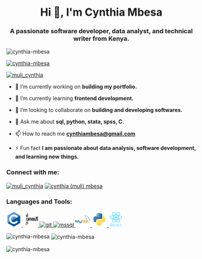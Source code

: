 
<h1 align="center">Hi 👋, I'm Cynthia Mbesa</h1>
<h3 align="center">A passionate software developer, data analyst, and technical writer from Kenya.</h3>


<p align="left"> <img src="https://komarev.com/ghpvc/?username=cynthia-mbesa&label=Profile%20views&color=0e75b6&style=flat" alt="cynthia-mbesa" /> </p>

<p align="left"> <a href="https://github.com/ryo-ma/github-profile-trophy"><img src="https://github-profile-trophy.vercel.app/?username=cynthia-mbesa" alt="cynthia-mbesa" /></a> </p>

<p align="left"> <a href="https://twitter.com/muli_cynthia" target="blank"><img src="https://img.shields.io/twitter/follow/muli_cynthia?logo=twitter&style=for-the-badge" alt="muli_cynthia" /></a> </p>

- 🔭 I’m currently working on **building my portfolio.**

- 🌱 I’m currently learning **frontend development.**

- 👯 I’m looking to collaborate on **building and developing softwares.**

- 💬 Ask me about **sql, python, stata, spss, C.**

- 📫 How to reach me **cynthiambesa@gmail.com**

- ⚡ Fun fact **I am passionate about data analysis, software development, and learning new things.**

<h3 align="left">Connect with me:</h3>
<p align="left">
<a href="https://twitter.com/muli_cynthia" target="blank"><img align="center" src="https://raw.githubusercontent.com/rahuldkjain/github-profile-readme-generator/master/src/images/icons/Social/twitter.svg" alt="muli_cynthia" height="30" width="40" /></a>
<a href="https://linkedin.com/in/cynthia (muli) mbesa" target="blank"><img align="center" src="https://raw.githubusercontent.com/rahuldkjain/github-profile-readme-generator/master/src/images/icons/Social/linked-in-alt.svg" alt="cynthia (muli) mbesa" height="30" width="40" /></a>
</p>

<h3 align="left">Languages and Tools:</h3>
<p align="left"> <a href="https://www.cprogramming.com/" target="_blank" rel="noreferrer"> <img src="https://raw.githubusercontent.com/devicons/devicon/master/icons/c/c-original.svg" alt="c" width="40" height="40"/> </a> <a href="https://canvasjs.com" target="_blank" rel="noreferrer"> <img src="https://raw.githubusercontent.com/Hardik0307/Hardik0307/master/assets/canvasjs-charts.svg" alt="canvasjs" width="40" height="40"/> </a> <a href="https://git-scm.com/" target="_blank" rel="noreferrer"> <img src="https://www.vectorlogo.zone/logos/git-scm/git-scm-icon.svg" alt="git" width="40" height="40"/> </a> <a href="https://www.microsoft.com/en-us/sql-server" target="_blank" rel="noreferrer"> <img src="https://www.svgrepo.com/show/303229/microsoft-sql-server-logo.svg" alt="mssql" width="40" height="40"/> </a> <a href="https://www.mysql.com/" target="_blank" rel="noreferrer"> <img src="https://raw.githubusercontent.com/devicons/devicon/master/icons/mysql/mysql-original-wordmark.svg" alt="mysql" width="40" height="40"/> </a> <a href="https://www.python.org" target="_blank" rel="noreferrer"> <img src="https://raw.githubusercontent.com/devicons/devicon/master/icons/python/python-original.svg" alt="python" width="40" height="40"/> </a> <a href="https://reactjs.org/" target="_blank" rel="noreferrer"> <img src="https://raw.githubusercontent.com/devicons/devicon/master/icons/react/react-original-wordmark.svg" alt="react" width="40" height="40"/> </a> </p>

<p><img align="left" src="https://github-readme-stats.vercel.app/api/top-langs?username=cynthia-mbesa&show_icons=true&locale=en&layout=compact" alt="cynthia-mbesa" /></p>

<p>&nbsp;<img align="center" src="https://github-readme-stats.vercel.app/api?username=cynthia-mbesa&show_icons=true&locale=en" alt="cynthia-mbesa" /></p>

<p><img align="center" src="https://github-readme-streak-stats.herokuapp.com/?user=cynthia-mbesa&" alt="cynthia-mbesa" /></p>
